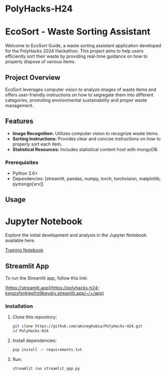 # PolyHacks-H24

# EcoSort - Waste Sorting Assistant

Welcome to EcoSort Guide, a waste sorting assistant application developed for the PolyHacks 2024 Hackathon. This project aims to help users efficiently sort their waste by providing real-time guidance on how to properly dispose of various items.

## Project Overview

EcoSort leverages computer vision to analyze images of waste items and offers user-friendly instructions on how to segregate them into different categories, promoting environmental sustainability and proper waste management.

## Features

- **Image Recognition:** Utilizes computer vision to recognize waste items.
- **Sorting Instructions:** Provides clear and concise instructions on how to properly sort each item.
- **Statistical Resources:** Includes statistical content host with mongoDB.

### Prerequisites

- Python 3.6+
- Dependencies: [streamlit, pandas, numpy, torch, torchvision, matplotlib, pymongo[srv]]
  
## Usage
# Jupyter Notebook
Explore the initial development and analysis in the Jupyter Notebook available here.

[Training Notebook](hackathon-2024.ipynb)

## Streamlit App
To run the Streamlit app, follow this link:

[https://streamlit.app](https://polyhacks-h24-kwgzsfgnkjepfnt9kqvaty.streamlit.app/~/+/app)

### Installation

1. Clone this repository:

   ```bash
   git clone https://github.com/amineghabia/PolyHacks-H24.git
   cd PolyHacks-H24
   ```
2. Install dependencies:

    ```bash
   pip install -r requirements.txt
   ```

3. Run:
    ```bash
   streamlit run streamlit_app.py
   ```
